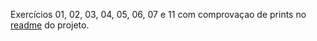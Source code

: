 Exercícios 01, 02, 03, 04, 05, 06, 07 e 11 com comprovaçao de prints no [readme](https://github.com/laraberns/TP1_CSharp/tree/master/TP1_C%23) do projeto.
